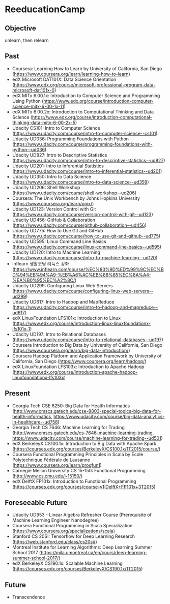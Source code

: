 # ReeducationCamp

## Objective
unlearn, then relearn

## Past
* Coursera: Learning How to Learn by University of California, San Diego (https://www.coursera.org/learn/learning-how-to-learn)
* edX Microsoft DAT101X: Data Science Orientation (https://www.edx.org/course/microsoft-professional-program-data-microsoft-dat101x-0)
* edX MITx 6.00.1x: Introduction to Computer Science and Programming Using Python (https://www.edx.org/course/introduction-computer-science-mitx-6-00-1x-11)
* edX MITx 6.00.2x: Introduction to Computational Thinking and Data Science (https://www.edx.org/course/introduction-computational-thinking-data-mitx-6-00-2x-5)
* Udacity CS101: Intro to Computer Science (https://www.udacity.com/course/intro-to-computer-science--cs101)
* Udacity UD036: Programming Foundations with Python (https://www.udacity.com/course/programming-foundations-with-python--ud036)
* Udacity UD827: Intro to Descriptive Statistics (https://www.udacity.com/course/intro-to-descriptive-statistics--ud827)
* Udacity UD201: Intro to Inferential Statistics (https://www.udacity.com/course/intro-to-inferential-statistics--ud201)
* Udacity UD350: Intro to Data Science (https://www.udacity.com/course/intro-to-data-science--ud359)
* Udacity UD206: Shell Workshop (https://www.udacity.com/course/shell-workshop--ud206)
* Coursera: The Unix Workbench by Johns Hopkins University (https://www.coursera.org/learn/unix/)
* Udacity UD123: Version Control with Git (https://www.udacity.com/course/version-control-with-git--ud123)
* Udacity UD456: GitHub & Collaboration (https://www.udacity.com/course/github-collaboration--ud456)
* Udacity UD775: How to Use Git and GitHub (https://www.udacity.com/course/how-to-use-git-and-github--ud775)
* Udacity UD595: Linux Command Line Basics (https://www.udacity.com/course/linux-command-line-basics--ud595)
* Udacity UD120: Intro to Machine Learning (https://www.udacity.com/course/intro-to-machine-learning--ud120)
* inflearn 생활코딩 리눅스 강좌 (https://www.inflearn.com/course/%EC%83%9D%ED%99%9C%EC%BD%94%EB%94%A9-%EB%A6%AC%EB%88%85%EC%8A%A4-%EA%B0%95%EC%A2%8C/)
* Udacity UD299: Configuring Linux Web Servers (https://www.udacity.com/course/configuring-linux-web-servers--ud299)
* Udacity UD617: Intro to Hadoop and MapReduce (https://www.udacity.com/course/intro-to-hadoop-and-mapreduce--ud617)
* edX LinuxFoundation LFS101x: Introduction to Linux (https://www.edx.org/course/introduction-linux-linuxfoundationx-lfs101x-1)
* Udacity UD197: Intro to Relational Databases (https://www.udacity.com/course/intro-to-relational-databases--ud197)
* Coursera Introduction to Big Data by University of California, San Diego (https://www.coursera.org/learn/big-data-introduction/)
* Coursera Hadoop Platform and Application Framework by University of California, San Diego (https://www.coursera.org/learn/hadoop/)
* edX LinuxFoundation LFS103x: Introduction to Apache Hadoop (https://www.edx.org/course/introduction-apache-hadoop-linuxfoundationx-lfs103x)

## Present
* Georgia Tech CSE 6250: Big Data for Health Informatics (http://www.omscs.gatech.edu/cse-8803-special-topics-big-data-for-health-informatics, https://www.udacity.com/course/big-data-analytics-in-healthcare--ud758)
* Georgia Tech CS 7646: Machine Learning for Trading (http://www.omscs.gatech.edu/cs-7646-machine-learning-trading, https://www.udacity.com/course/machine-learning-for-trading--ud501)
* edX BerkeleyX CS100.1x: Introduction to Big Data with Apache Spark (https://courses.edx.org/courses/BerkeleyX/CS100.1x/1T2015/course/)
* Coursera Functional Programming Principles in Scala by École Polytechnique Fédérale de Lausanne (https://www.coursera.org/learn/progfun1)
* Carnegie Mellon University CS 15-150: Functional Programming (http://www.cs.cmu.edu/~15150/)
* edX DelftX FP101x: Introduction to Functional Programming (https://courses.edx.org/courses/course-v1:DelftX+FP101x+3T2015)

## Foreseeable Future
* Udacity UD953 - Linear Algebra Refresher Course (Prerequisite of Machine Learning Engineer Nanodegree)
* Coursera Functional Programming in Scala Specialization (https://www.coursera.org/specializations/scala)
* Stanford CS 20SI: Tensorflow for Deep Learning Research (https://web.stanford.edu/class/cs20si/)
* Montreal Institute for Learning Algorithms: Deep Learning Summer School 2017 (https://mila.umontreal.ca/en/cours/deep-learning-summer-school-2017/)
* edX BerkeleyX CS190.1x: Scalable Machine Learning (https://courses.edx.org/courses/BerkeleyX/CS190.1x/1T2015)

## Future
* Transcendence
